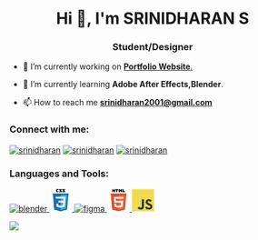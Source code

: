 
<h1 align="center">Hi 👋, I'm SRINIDHARAN S</h1>
<h3 align="center"> Student/Designer</h3>

- 🔭 I’m currently working on [**Portfolio Website**.](srinidharan.vercel.app)

- 🌱 I’m currently learning **Adobe After Effects,Blender**.

- 📫 How to reach me **srinidharan2001@gmail.com**

<h3 align="left">Connect with me:</h3>
<p align="left">
<a href="https://twitter.com/srinidharan" target="blank"><img align="center" src="https://raw.githubusercontent.com/rahuldkjain/github-profile-readme-generator/master/src/images/icons/Social/twitter.svg" alt="srinidharan" height="30" width="40" /></a>
<a href="https://linkedin.com/in/srinidharan" target="blank"><img align="center" src="https://raw.githubusercontent.com/rahuldkjain/github-profile-readme-generator/master/src/images/icons/Social/linked-in-alt.svg" alt="srinidharan" height="30" width="40" /></a>
<a href="https://www.behance.net/srinidharan" target="blank"><img align="center" src="https://raw.githubusercontent.com/rahuldkjain/github-profile-readme-generator/master/src/images/icons/Social/behance.svg" alt="srinidharan" height="30" width="40" /></a>
</p>

<h3 align="left">Languages and Tools:</h3>
<p align="left"> <a href="https://www.blender.org/" target="_blank" rel="noreferrer"> <img src="https://download.blender.org/branding/community/blender_community_badge_white.svg" alt="blender" width="40" height="40"/> </a> <a href="https://www.w3schools.com/css/" target="_blank" rel="noreferrer"> <img src="https://raw.githubusercontent.com/devicons/devicon/master/icons/css3/css3-original-wordmark.svg" alt="css3" width="40" height="40"/> </a> <a href="https://www.figma.com/" target="_blank" rel="noreferrer"> <img src="https://www.vectorlogo.zone/logos/figma/figma-icon.svg" alt="figma" width="40" height="40"/> </a> <a href="https://www.w3.org/html/" target="_blank" rel="noreferrer"> <img src="https://raw.githubusercontent.com/devicons/devicon/master/icons/html5/html5-original-wordmark.svg" alt="html5" width="40" height="40"/> </a> <a href="https://developer.mozilla.org/en-US/docs/Web/JavaScript" target="_blank" rel="noreferrer"> <img src="https://raw.githubusercontent.com/devicons/devicon/master/icons/javascript/javascript-original.svg" alt="javascript" width="40" height="40"/> </a> </p>

![](https://github-readme-stats.vercel.app/api/top-langs/?username=srinidharan&theme=dark&hide_border=false&include_all_commits=false&count_private=false&layout=compact)





